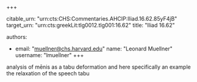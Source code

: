 +++


citable_urn: "urn:cts:CHS:Commentaries.AHCIP:Iliad.16.62.85yF4jB"
target_urn: "urn:cts:greekLit:tlg0012.tlg001:16.62"
title: "Iliad 16.62"

authors:
- email: "muellner@chs.harvard.edu"
  name: "Leonard Muellner"
  username: "lmuellner"
+++

<p>analysis of mēnis as a tabu deformation and here specifically an example the relaxation of the speech tabu</p>